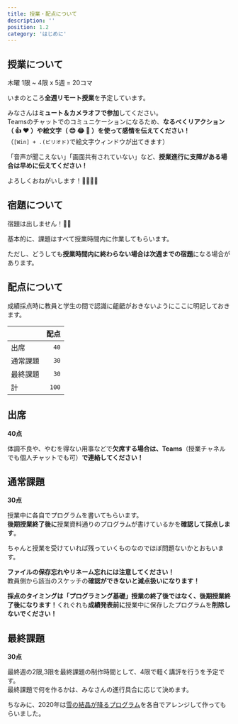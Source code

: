 ```yaml
---
title: 授業・配点について
description: ''
position: 1.2
category: 'はじめに'
---
```


## 授業について

木曜 1限 ~ 4限 x 5週 = 20コマ

いまのところ**全週リモート授業**を予定しています。

みなさんは**ミュート＆カメラオフで参加**してください。  
Teamsのチャットでのコミュニケーションになるため、**なるべくリアクション（ 👍 ❤️ ）や絵文字（ 😊 😂 🥺 ）を使って感情を伝えてください！**  
（`[Win] + .(ピリオド)`で絵文字ウィンドウが出てきます）

「音声が聞こえない」「画面共有されていない」など、**授業進行に支障がある場合は早めに伝えてください！**

よろしくおねがいします！🙇‍♂️🙇‍♂️

## 宿題について

宿題は出しません！🎉🥳

基本的に、課題はすべて授業時間内に作業してもらいます。

<alert type="warning">

ただし、どうしても**授業時間内に終わらない場合は次週までの宿題**になる場合があります。

</alert>

## 配点について

成績採点時に教員と学生の間で認識に齟齬がおきないようにここに明記しておきます。

||配点|
|:--|--:|
|出席|`40`|
|通常課題|`30`|
|最終課題|`30`|
|計|`100`|

## 出席

**40点**

<alert type="warning">

体調不良や、やむを得ない用事などで<strong>欠席する場合は、Teams</strong>（授業チャネルでも個人チャットでも可）<strong>で連絡してください！</strong>

</alert>

## 通常課題

**30点**

授業中に各自でプログラムを書いてもらいます。  
**後期授業終了後に**授業資料通りのプログラムが書けているかを**確認して採点します**。

ちゃんと授業を受けていれば残っていくものなのでほぼ問題ないかとおもいます。

<alert type="warning">

<strong>ファイルの保存忘れやリネーム忘れには注意してください！</strong>  
教員側から該当のスケッチの<strong>確認ができないと減点扱いになります！</strong>

</alert>

<alert type="warning">

<strong>採点のタイミングは「プログラミング基礎」授業の終了後ではなく、後期授業終了後になります！</strong>くれぐれも<strong>成績発表前に</strong>授業中に保存したプログラムを<strong>削除しないでください！</strong>

</alert>


## 最終課題

**30点**

最終週の2限,3限を最終課題の制作時間として、4限で軽く講評を行うを予定です。  
最終課題で何を作るかは、みなさんの進行具合に応じて決めます。

ちなみに、2020年は[雪の結晶が降るプログラム](https://openprocessing.org/sketch/1000964)を各自でアレンジして作ってもらいました。